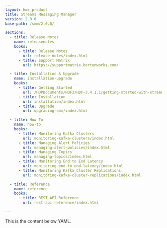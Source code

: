 ```yaml
---
layout: hwx_product
title: Streams Messaging Manager
version: 2.0.0
base-path: /smm/2.0.0/

sections:
  - title: Release Notes
    name: releasenotes
    books:
      - title: Release Notes
        url: release-notes/index.html
      - title: Support Matrix
        url: https://supportmatrix.hortonworks.com/

  - title: Installation & Upgrade
    name: installation-upgrade
    books:
      - title: Getting Started
        url: /HDPDocuments/HDF3/HDF-3.4.1.1/getting-started-with-streaming-analytics/content/hdf-managing-kafka-with-smm.html
      - title: Installation
        url: installation/index.html
      - title: Upgrade
        url: upgrading-smm/index.html

  - title: How To
    name: how-to
    books:
      - title: Monitoring Kafka Clusters
        url: monitoring-kafka-clusters/index.html
      - title: Managing Alert Policies
        url: managing-alert-policies/index.html
      - title: Managing Topics
        url: managing-topics/index.html
      - title: Monitoring End to End Latency
        url: monitoring-end-to-end-latency/index.html
      - title: Monitoring Kafka Cluster Replications
        url: monitoring-kafka-cluster-replications/index.html

  - title: Reference
    name: reference
    books:
      - title: REST API Reference
        url: rest-api-reference/index.html

---
```


This is the content below YAML.
